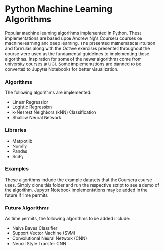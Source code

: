 # Python Machine Learning Algorithms
Popular machine learning algorithms implemented in Python. These implementations are based upon Andrew Ng's Coursera courses on machine learning and deep learning. The presented mathematical intuition and formulas along with the Octave exercises presented throughout the course were used as the fundamental guidelines to implementing these algorithms. Inspiration for some of the newer algorithms come from university courses at UCI. Some implementations are planned to be converted to Jupyter Notebooks for better visualization.

### Algorithms
The following algorithms are implemented:
* Linear Regression
* Logistic Regression
* k-Nearest Neighbors (kNN) Classification
* Shallow Neural Network

### Libraries
* Matplotlib
* NumPy
* Pandas
* SciPy

### Examples
These algorithms include the example datasets that the Coursera course uses. Simply clone this folder and run the respective script to see a demo of the algorithm. Jupyter Notebook implementations may be added in the future if time permits.

### Future Algorithms
As time permits, the following algorithms to be added include:
* Naive Bayes Classifier
* Support Vector Machine (SVM)
* Convolutional Neural Network (CNN)
* Neural Style Transfer CNN
